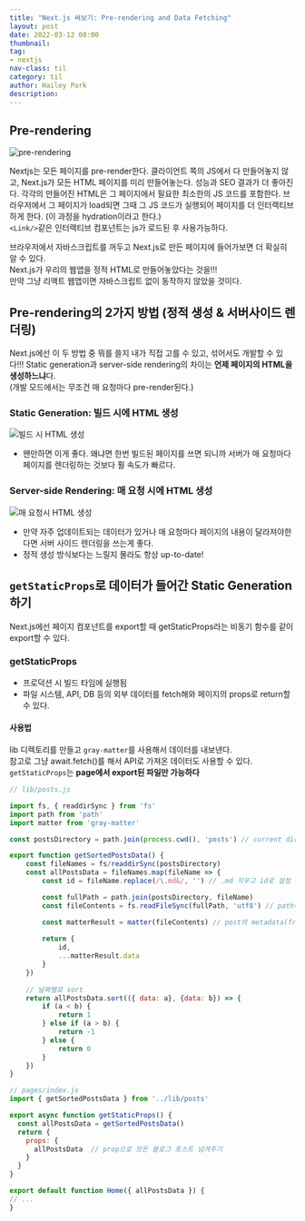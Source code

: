 ```yaml
---
title: "Next.js 써보기: Pre-rendering and Data Fetching"
layout: post
date: 2022-03-12 08:00
thumbnail: 
tag:
- nextjs
nav-class: til
category: til
author: Hailey Park
description: 
---
```


## Pre-rendering

![pre-rendering](https://nextjs.org/static/images/learn/data-fetching/pre-rendering.png)

Nextjs는 모든 페이지를 pre-render한다. 클라이언트 쪽의 JS에서 다 만들어놓지 않고, Next.js가 모든 HTML 페이지를 미리 만들어놓는다. 성능과 SEO 결과가 더 좋아진다. 각각의 만들어진 HTML은 그 페이지에서 필요한 최소한의 JS 코드를 포함한다. 
브라우저에서 그 페이지가 load되면 그때 그 JS 코드가 실행되어 페이지를 더 인터랙티브하게 한다. (이 과정을 hydration이라고 한다.)  
```<Link/>```같은 인터랙티브 컴포넌트는 js가 로드된 후 사용가능하다.

브라우저에서 자바스크립트를 꺼두고 Next.js로 만든 페이지에 들어가보면 더 확실히 알 수 있다.  
Next.js가 우리의 웹앱을 정적 HTML로 만들어놓았다는 것을!!!  
만약 그냥 리액트 웹앱이면 자바스크립트 없이 동작하지 않았을 것이다.  

## Pre-rendering의 2가지 방법 (정적 생성 & 서버사이드 렌더링)

Next.js에선 이 두 방법 중 뭐를 쓸지 내가 직접 고를 수 있고, 섞어서도 개발할 수 있다!!!
Static generation과 server-side rendering의 차이는 **언제 페이지의 HTML을 생성하느냐**다.  
(개발 모드에서는 무조건 매 요청마다 pre-render된다.)

### Static Generation: 빌드 시에 HTML 생성

![빌드 시 HTML 생성](https://nextjs.org/static/images/learn/data-fetching/static-generation.png)

- 왠만하면 이게 좋다. 왜냐면 한번 빌드된 페이지를 쓰면 되니까 서버가 매 요청마다 페이지를 렌더링하는 것보다 훨 속도가 빠르다.

### Server-side Rendering: 매 요청 시에 HTML 생성

![매 요청시 HTML 생성](https://nextjs.org/static/images/learn/data-fetching/server-side-rendering.png)

- 만약 자주 업데이트되는 데이터가 있거나 매 요청마다 페이지의 내용이 달라져야한다면 서버 사이드 렌더링을 쓰는게 좋다.
- 정적 생성 방식보다는 느릴지 몰라도 항상 up-to-date!

## ```getStaticProps```로 데이터가 들어간 Static Generation하기

Next.js에선 페이지 컴포넌트를 export할 때 getStaticProps라는 비동기 함수를 같이 export할 수 있다.

### getStaticProps

- 프로덕션 시 빌드 타임에 실행됨
- 파일 시스템, API, DB 등의 외부 데이터를 fetch해와 페이지의 props로 return할 수 있다.

#### 사용법

lib 디렉토리를 만들고 `gray-matter`를 사용해서 데이터를 내보낸다.  
참고로 그냥 await.fetch()를 해서 API로 가져온 데이터도 사용할 수 있다.  
`getStaticProps`는 **page에서 export된 파일만 가능하다**

```js
// lib/posts.js

import fs, { readdirSync } from 'fs'
import path from 'path'
import matter from 'gray-matter'

const postsDirectory = path.join(process.cwd(), 'posts') // current directory/posts

export function getSortedPostsData() {
    const fileNames = fs/readdirSync(postsDirectory)
    const allPostsData = fileNames.map(fileName => {
        const id = fileName.replace(/\.md&/, '') // .md 지우고 id로 설정

        const fullPath = path.join(postsDirectory, fileName)
        const fileContents = fs.readFileSync(fullPath, 'utf8') // path에 있는 파일 내용 읽어오기

        const matterResult = matter(fileContents) // post의 metadata(frontmatter)
        
        return {
            id,
            ...matterResult.data
        }
    })
    
    // 날짜별로 sort
    return allPostsData.sort(({ data: a}, {data: b}) => {
        if (a < b) {
            return 1
        } else if (a > b) {
            return -1
        } else {
            return 0
        }
    })
}
```

```js
// pages/index.js  
import { getSortedPostsData } from '../lib/posts'

export async function getStaticProps() {
  const allPostsData = getSortedPostsData()
  return {
    props: {
      allPostsData  // prop으로 모든 블로그 포스트 넘겨주기
    }
  }
}

export default function Home({ allPostsData }) {
// ...
}
```